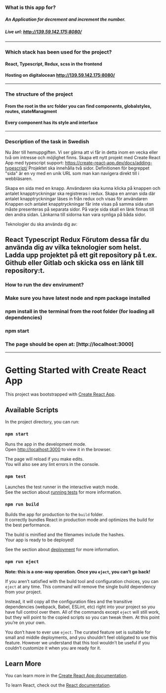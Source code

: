 ###  What is this app for?
##### An Application for decrement and increment the number.
##### Live url: http://139.59.142.175:8080/
----

###  Which stack has been used for the project?

#### React, Typescript, Redux, scss in the frontend
#### Hosting on  digitalocean http://139.59.142.175:8080/
------

### The structure of the project 
#### From the root in the src  folder you can find components, globalstyles, routes, stateManagment
#### Every component has its style and interface

------
### Description of the task in Swedish 
Nu åter till hemuppgiften. Vi ser gärna att vi får in detta inom en vecka eller två om intresse och möjlighet finns.
Skapa ett nytt projekt med Create React App med typescript support: https://create-react-app.dev/docs/adding-typescript/ Projektet ska innehålla två sidor. Definitionen för begreppet "sida" är en vy med en unik URL som man kan navigera direkt till i webbläsaren.

Skapa en sida med en knapp. Användaren ska kunna klicka på knappen och antalet knapptryckningar ska registreras i redux.
Skapa en annan sida där antalet knapptryckningar läses in från redux och visas för användaren
Knappen och antalet knapptryckningar får inte visas på samma sida utan måste presenteras på separata sidor. På varje sida skall en länk finnas till den andra sidan. Länkarna till sidorna kan vara synliga på båda sidor.

Teknologier du ska använda dig av:

React
Typescript
Redux
Förutom dessa får du använda dig av vilka teknologier som helst.
Ladda upp projektet på ett git repository på t.ex. Github eller Gitlab och skicka oss en länk till repository:t.
-----

### How to run the dev envirument? 
### Make sure you have latest node and npm package installed
### npm install in the terminal from the root folder (for loading all dependencies)
### npm start
### The page should be open at: [http://localhost:3000]

------
# Getting Started with Create React App

This project was bootstrapped with [Create React App](https://github.com/facebook/create-react-app).

## Available Scripts

In the project directory, you can run:

### `npm start`

Runs the app in the development mode.\
Open [http://localhost:3000](http://localhost:3000) to view it in the browser.

The page will reload if you make edits.\
You will also see any lint errors in the console.

### `npm test`

Launches the test runner in the interactive watch mode.\
See the section about [running tests](https://facebook.github.io/create-react-app/docs/running-tests) for more information.

### `npm run build`

Builds the app for production to the `build` folder.\
It correctly bundles React in production mode and optimizes the build for the best performance.

The build is minified and the filenames include the hashes.\
Your app is ready to be deployed!

See the section about [deployment](https://facebook.github.io/create-react-app/docs/deployment) for more information.

### `npm run eject`

**Note: this is a one-way operation. Once you `eject`, you can’t go back!**

If you aren’t satisfied with the build tool and configuration choices, you can `eject` at any time. This command will remove the single build dependency from your project.

Instead, it will copy all the configuration files and the transitive dependencies (webpack, Babel, ESLint, etc) right into your project so you have full control over them. All of the commands except `eject` will still work, but they will point to the copied scripts so you can tweak them. At this point you’re on your own.

You don’t have to ever use `eject`. The curated feature set is suitable for small and middle deployments, and you shouldn’t feel obligated to use this feature. However we understand that this tool wouldn’t be useful if you couldn’t customize it when you are ready for it.

## Learn More

You can learn more in the [Create React App documentation](https://facebook.github.io/create-react-app/docs/getting-started).

To learn React, check out the [React documentation](https://reactjs.org/).


